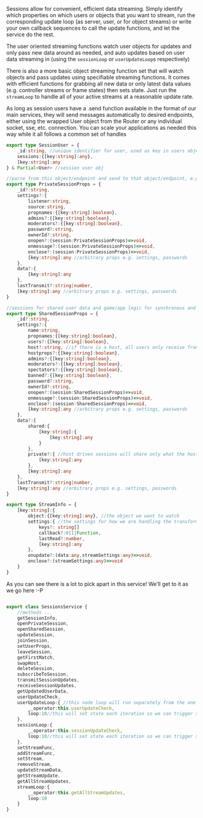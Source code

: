 Sessions allow for convenient, efficient data streaming. Simply identify which properties on which users or objects that you want to stream, run the corresponding update loop (as server, user, or for object streams) or write your own callback sequences to call the update functions, and let the service do the rest.

The user oriented streaming functions watch user objects for updates and only pass new data around as needed, and auto updates based on user data streaming in (using the `sessionLoop` or `userUpdateLoop`s respectively) 

There is also a more basic object streaming function set that will watch objects and pass updates using specifiable streaming functions. It comes with efficient functions for grabbing all new data or only latest data values (e.g. controller streams or frame states) then sets state. Just run the `streamLoop` to handle all of your active streams at a reasonable update rate.

As long as session users have a .send function available in the format of our main services, they will send messages automatically to desired endpoints, either using the wrapped User object from the Router or any individual socket, sse, etc. connection. You can scale your applications as needed this way while it all follows a common set of handles
```ts
export type SessionUser = {
    _id:string, //unique identifier for user, used as key in users object and in general
    sessions:{[key:string]:any},
    [key:string]:any
} & Partial<User> //session user obj

//parse from this object/endpoint and send to that object/endpoint, e.g. single users
export type PrivateSessionProps = {
    _id?:string,
    settings?:{
        listener:string,
        source:string,
        propnames:{[key:string]:boolean},
        admins?:{[key:string]:boolean},
        moderators?:{[key:string]:boolean},
        password?:string,
        ownerId?:string,
        onopen?:(session:PrivateSessionProps)=>void,
        onmessage?:(session:PrivateSessionProps)=>void,
        onclose?:(session:PrivateSessionProps)=>void,
        [key:string]:any //arbitrary props e.g. settings, passwords
    },
    data?:{
        [key:string]:any
    },
    lastTransmit?:string|number,
    [key:string]:any //arbitrary props e.g. settings, passwords
}

//sessions for shared user data and game/app logic for synchronous and asynchronous sessions to stream selected properties on user objects as they are updated
export type SharedSessionProps = {
    _id?:string,
    settings?:{
        name:string,
        propnames:{[key:string]:boolean},
        users?:{[key:string]:boolean},
        host?:string, //if there is a host, all users only receive from the host's prop updates
        hostprops?:{[key:string]:boolean},
        admins?:{[key:string]:boolean},
        moderators?:{[key:string]:boolean},
        spectators?:{[key:string]:boolean},
        banned?:{[key:string]:boolean},
        password?:string,
        ownerId?:string,
        onopen?:(session:SharedSessionProps)=>void,
        onmessage?:(session:SharedSessionProps)=>void,
        onclose?:(session:SharedSessionProps)=>void,
        [key:string]:any //arbitrary props e.g. settings, passwords
    },
    data?:{
        shared:{
            [key:string]:{
                [key:string]:any
            }
        },
        private?:{ //host driven sessions will share only what the host shares to all users, while hosts will receive hidden data
            [key:string]:any
        },
        [key:string]:any
    },
    lastTransmit?:string|number,
    [key:string]:any //arbitrary props e.g. settings, passwords
}

export type StreamInfo = {
    [key:string]:{
        object:{[key:string]:any}, //the object we want to watch
        settings:{ //the settings for how we are handling the transform on the watch loop
            keys?: string[]
            callback?:0|1|Function,
            lastRead?:number,
            [key:string]:any
        },
        onupdate?:(data:any,streamSettings:any)=>void,
        onclose?:(streamSettings:any)=>void
    }
}
```

As you can see there is a lot to pick apart in this service! We'll get to it as we go here :-P
```ts

export class SessionsService {
    //methods ...
    getSessionInfo,
    openPrivateSession,
    openSharedSession,
    updateSession,
    joinSession,
    setUserProps,
    leaveSession,
    getFirstMatch,
    swapHost,
    deleteSession,
    subscribeToSession,
    transmitSessionUpdates,
    receiveSessionUpdates,
    getUpdatedUserData,
    userUpdateCheck,
    userUpdateLoop:{ //this node loop will run separately from the one below it
        __operator:this.userUpdateCheck, 
        loop:10//this will set state each iteration so we can trigger subscriptions on session updates :O
    },
    sessionLoop:{
        __operator:this.sessionUpdateCheck, 
        loop:10//this will set state each iteration so we can trigger subscriptions on session updates :O
    },
    setStreamFunc,
    addStreamFunc,
    setStream,
    removeStream,
    updateStreamData,
    getStreamUpdate,
    getAllStreamUpdates,
    streamLoop:{
        __operator:this.getAllStreamUpdates,
        loop:10
    }
}

```